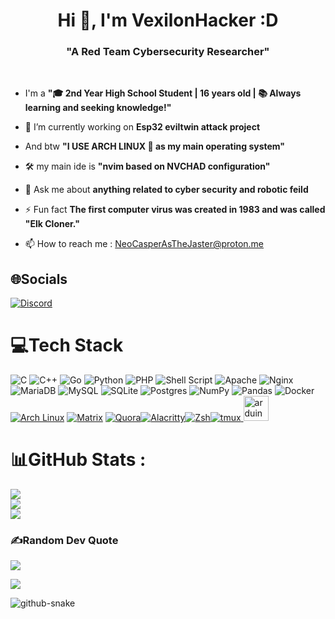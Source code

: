 <h1 align="center">Hi 👋, I'm VexilonHacker :D</h1>
<h3 align="center">"A Red Team Cybersecurity Researcher"</h3> <br>

- I'm a **"🎓 2nd Year High School Student | 16 years old | 📚 Always learning and seeking knowledge!"**

- 🔭 I’m currently working on **Esp32 eviltwin attack project**

- And btw **"I USE ARCH LINUX 🐧 as my main operating system"**

- 🛠️ my main ide is **"nvim based on NVCHAD configuration"**

- 💬 Ask me about **anything related to cyber security and robotic feild**

- ⚡ Fun fact **The first computer virus was created in 1983 and was called "Elk Cloner."**

- 📫 How to reach me : [NeoCasperAsTheJaster@proton.me](NeoCasperAsTheJaster@proton.me)


## 🌐Socials
[![Discord](https://img.shields.io/badge/Discord-%237289DA.svg?logo=discord&logoColor=white)](htttps://discord.gg/https://discord.gg/rbfsQs8x) 

# 💻Tech Stack
![C](https://img.shields.io/badge/c-%2300599C.svg?style=for-the-badge&logo=c&logoColor=white) ![C++](https://img.shields.io/badge/c++-%2300599C.svg?style=for-the-badge&logo=c%2B%2B&logoColor=white) ![Go](https://img.shields.io/badge/go-%2300ADD8.svg?style=for-the-badge&logo=go&logoColor=white) ![Python](https://img.shields.io/badge/python-3670A0?style=for-the-badge&logo=python&logoColor=ffdd54) ![PHP](https://img.shields.io/badge/php-%23777BB4.svg?style=for-the-badge&logo=php&logoColor=white) ![Shell Script](https://img.shields.io/badge/shell_script-%23121011.svg?style=for-the-badge&logo=gnu-bash&logoColor=white) ![Apache](https://img.shields.io/badge/apache-%23D42029.svg?style=for-the-badge&logo=apache&logoColor=white) ![Nginx](https://img.shields.io/badge/nginx-%23009639.svg?style=for-the-badge&logo=nginx&logoColor=white) ![MariaDB](https://img.shields.io/badge/MariaDB-003545?style=for-the-badge&logo=mariadb&logoColor=white) ![MySQL](https://img.shields.io/badge/mysql-%2300f.svg?style=for-the-badge&logo=mysql&logoColor=white) ![SQLite](https://img.shields.io/badge/sqlite-%2307405e.svg?style=for-the-badge&logo=sqlite&logoColor=white) ![Postgres](https://img.shields.io/badge/postgres-%23316192.svg?style=for-the-badge&logo=postgresql&logoColor=white) ![NumPy](https://img.shields.io/badge/numpy-%23013243.svg?style=for-the-badge&logo=numpy&logoColor=white) ![Pandas](https://img.shields.io/badge/pandas-%23150458.svg?style=for-the-badge&logo=pandas&logoColor=white) ![Docker](https://img.shields.io/badge/docker-%230db7ed.svg?style=for-the-badge&logo=docker&logoColor=white)  [![Arch Linux]( https://img.shields.io/badge/Arch%20Linux-1793D1?style=for-the-badge&logo=arch-linux&logoColor=white)](#) [![Matrix](https://img.shields.io/badge/Matrix-000?style=for-the-badge&logo=matrix&logoColor=white)](#) [![Quora](https://img.shields.io/badge/Quora-B92B27?style=for-the-badge&logo=quora&logoColor=white)](#)[![Alacritty](https://img.shields.io/badge/Alacritty-F46D01?style=for-the-badge&logo=alacritty&logoColor=white)](#)[![Zsh](https://img.shields.io/badge/Zsh-F15A24?style=for-the-badge&logo=zsh&logoColor=white)](#)[![tmux](https://img.shields.io/badge/tmux-1BB91F?style=for-the-badge&logo=tmux&logoColor=white)](#)<a href="https://www.arduino.cc/" target="_blank" rel="noreferrer"> 
    <img src="https://cdn.worldvectorlogo.com/logos/arduino-1.svg" alt="arduino" width="40" height="40"/> 
</a>




# 📊GitHub Stats :
![](https://github-readme-stats.vercel.app/api?username=VexilonHacker&theme=tokyonight&hide_border=true&include_all_commits=false&count_private=true)<br/>
![](https://github-readme-streak-stats.herokuapp.com/?user=VexilonHacker&theme=tokyonight&hide_border=true)<br/>
![](https://github-readme-stats.vercel.app/api/top-langs/?username=VexilonHacker&theme=tokyonight&hide_border=true&include_all_commits=false&count_private=true&layout=donut)
### ✍️Random Dev Quote
![](https://quotes-github-readme.vercel.app/api?type=horizontal&theme=tokyonight)

[![](https://visitcount.itsvg.in/api?id=VexilonHacker&icon=0&color=0)](https://visitcount.itsvg.in)

<picture>
  <source media="(prefers-color-scheme: dark)" srcset="https://raw.githubusercontent.com/tobiasmeyhoefer/tobiasmeyhoefer/output/github-snake-dark.svg" />
  <source media="(prefers-color-scheme: light)" srcset="https://raw.githubusercontent.com/tobiasmeyhoefer/tobiasmeyhoefer/output/github-snake.svg" />
  <img alt="github-snake" src="https://raw.githubusercontent.com/tobiasmeyhoefer/tobiasmeyhoefer/output/github-snake.svg" />
</picture>

